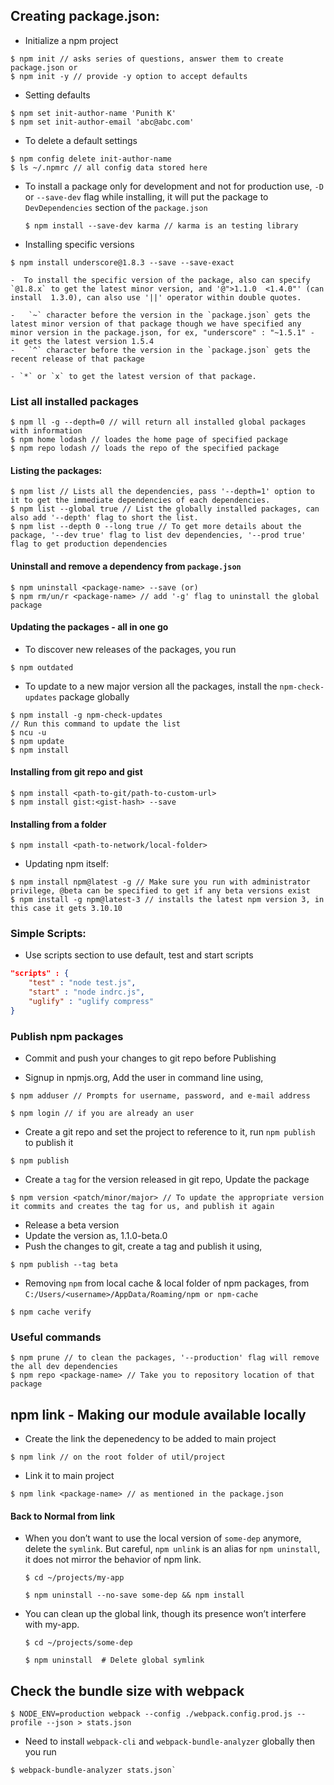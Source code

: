 ## Creating package.json:

- Initialize a npm project
```
$ npm init // asks series of questions, answer them to create package.json or
$ npm init -y // provide -y option to accept defaults
```

- Setting defaults
```
$ npm set init-author-name 'Punith K'
$ npm set init-author-email 'abc@abc.com'
```

- To delete a default settings
```
$ npm config delete init-author-name
$ ls ~/.npmrc // all config data stored here
```

- To install a package only for development and not for production use, `-D` or `--save-dev`
	flag while installing, it will put the package to `DevDependencies` section of the `package.json`
	```
	$ npm install --save-dev karma // karma is an testing library
	```

- Installing specific versions
```
$ npm install underscore@1.8.3 --save --save-exact
```
	-  To install the specific version of the package, also can specify `@1.8.x` to get the latest minor version, and '@">1.1.0  <1.4.0"' (can install 	1.3.0), can also use '||' operator within double quotes.

	-	`~` character before the version in the `package.json` gets the latest minor version of that package though we have specified any minor version in the package.json, for ex, "underscore" : "~1.5.1" - it gets the latest version 1.5.4
	-	`^` character before the version in the `package.json` gets the recent release of that package

	- `*` or `x` to get the latest version of that package.

### List all installed packages
```
$ npm ll -g --depth=0 // will return all installed global packages with information
$ npm home lodash // loades the home page of specified package
$ npm repo lodash // loads the repo of the specified package
```

#### Listing the packages:
```
$ npm list // Lists all the dependencies, pass '--depth=1' option to it to get the immediate dependencies of each dependencies.
$ npm list --global true // List the globally installed packages, can also add '--depth' flag to short the list.
$ npm list --depth 0 --long true // To get more details about the package, '--dev true' flag to list dev dependencies, '--prod true' flag to get production dependencies
```

#### Uninstall and remove a dependency from `package.json`
```
$ npm uninstall <package-name> --save (or)
$ npm rm/un/r <package-name> // add '-g' flag to uninstall the global package
```

#### Updating the packages - all in one go

- To discover new releases of the packages, you run
```
$ npm outdated
```

- To update to a new major version all the packages, install the `npm-check-updates` package globally
```
$ npm install -g npm-check-updates
// Run this command to update the list
$ ncu -u
$ npm update
$ npm install
```

#### Installing from git repo and gist
```
$ npm install <path-to-git/path-to-custom-url>
$ npm install gist:<gist-hash> --save
```

#### Installing from a folder
```
$ npm install <path-to-network/local-folder>
```

- Updating npm itself:
```
$ npm install npm@latest -g // Make sure you run with administrator privilege, @beta can be specified to get if any beta versions exist
$ npm install -g npm@latest-3 // installs the latest npm version 3, in this case it gets 3.10.10
```

### Simple Scripts:
- Use scripts section to use default, test and start scripts
```json
"scripts" : {
	"test" : "node test.js",
	"start" : "node indrc.js",
	"uglify" : "uglify compress"
}
```

### Publish npm packages

- Commit and push your changes to git repo before Publishing

- Signup in npmjs.org, Add the user in command line using,
```
$ npm adduser // Prompts for username, password, and e-mail address

$ npm login // if you are already an user
```

- Create a git repo and set the project to reference to it, run `npm publish` to publish it
```
$ npm publish
```

- Create a `tag` for the version released in git repo, Update the package
```
$ npm version <patch/minor/major> // To update the appropriate version it commits and creates the tag for us, and publish it again
```

- Release a beta version
- Update the version as, 1.1.0-beta.0
- Push the changes to git, create a tag and publish it using,
```
$ npm publish --tag beta
```

- Removing `npm` from local cache & local folder of npm packages, from `C:/Users/<username>/AppData/Roaming/npm or npm-cache`
```
$ npm cache verify
```

### Useful commands
```
$ npm prune // to clean the packages, '--production' flag will remove the all dev dependencies
$ npm repo <package-name> // Take you to repository location of that package
```

## npm link - Making our module available locally

- Create the link the depenedency to be added to main project
```
$ npm link // on the root folder of util/project
```

- Link it to main project
```
$ npm link <package-name> // as mentioned in the package.json
```

#### Back to Normal from link

- When you don’t want to use the local version of `some-dep` anymore,
	delete the `symlink`. But careful, `npm unlink` is an alias for `npm uninstall`,
	it does not mirror the behavior of npm link.
	```
	$ cd ~/projects/my-app

	$ npm uninstall --no-save some-dep && npm install 	
	```

- You can clean up the global link, though its presence won’t interfere with my-app.
	```
	$ cd ~/projects/some-dep

	$ npm uninstall  # Delete global symlink
	```

## Check the bundle size with webpack

```
$ NODE_ENV=production webpack --config ./webpack.config.prod.js --profile --json > stats.json
```

- Need to install `webpack-cli` and `webpack-bundle-analyzer` globally
	then you run

```
$ webpack-bundle-analyzer stats.json`
```
